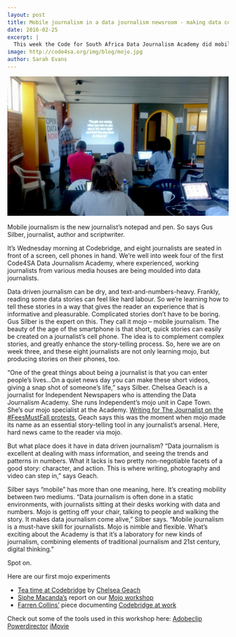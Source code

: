 ```yaml
---
layout: post
title: Mobile journalism in a data journalism newsroom - making data come alive
date: 2016-02-25
excerpt: |
  This week the Code for South Africa Data Journalism Academy did mobile journalism, or “mojo” training: 21st century skills in a traditional journalism environment.
image: http://code4sa.org/img/blog/mojo.jpg
author: Sarah Evans
---
```



<img src="/img/blog/mojo.jpg">

Mobile journalism is the new journalist’s notepad and pen. So says Gus Silber, journalist, author and scriptwriter.

It’s Wednesday morning at Codebridge, and eight journalists are seated in front of a screen, cell phones in hand. We’re well into week four of the first Code4SA Data Journalism Academy, where experienced, working journalists from various media houses are being moulded into data journalists.

Data driven journalism can be dry, and text-and-numbers-heavy. Frankly, reading some data stories can feel like hard labour. So we’re learning how to tell these stories in a way that gives the reader an experience that is informative and pleasurable. Complicated stories don’t have to be boring.
Gus Silber is the expert on this. They call it mojo – mobile journalism. The beauty of the age of the smartphone is that short, quick stories can easily be created on a journalist’s cell phone. The idea is to complement complex stories, and greatly enhance the story-telling process.
So, here we are on week three, and these eight journalists are not only learning mojo, but producing stories on their phones, too.

“One of the great things about being a journalist is that you can enter people’s lives…On a quiet news day you can make these short videos, giving a snap shot of someone’s life,” says Silber.
Chelsea Geach is a journalist for Independent Newspapers who is attending the Data Journalism Academy. She runs Independent’s mojo unit in Cape Town. She’s our mojo specialist at the Academy.
[Writing for The Journalist on the #FeesMustFall protests](http://www.thejournalist.org.za/the-craft/mobiles-that-mobilised-thousands-of-students), Geach says this was the moment when mojo made its name as an essential story-telling tool in any journalist’s arsenal. Here, hard news came to the reader via mojo.

But what place does it have in data driven journalism?
“Data journalism is excellent at dealing with mass information, and seeing the trends and patterns in numbers. What it lacks is two pretty non-negotiable facets of a good story: character, and action. This is where writing, photography and video can step in,” says Geach.

Silber says “mobile” has more than one meaning, here. It’s creating mobility between two mediums.
“Data journalism is often done in a static environments, with journalists sitting at their desks working with data and numbers. Mojo is getting off your chair, talking to people and walking the story. It makes data journalism come alive,” Silber says.
“Mobile journalism is a must-have skill for journalists. Mojo is nimble and flexible. What’s exciting about the Academy is that it’s a laboratory for new kinds of journalism, combining elements of traditional journalism and 21st century, digital thinking.”

Spot on.
 
Here are our first mojo experiments

* [Tea time at Codebridge](https://www.youtube.com/watch?v=_rRpq5ejufM&feature=youtu.be) by [Chelsea Geach](https://twitter.com/@chelseageach)
* [Siphe Macanda’s](https://twitter.com/siphemacanda) report on our [Mojo workshop](https://www.youtube.com/watch?v=VKqRjONIh80)
* [Farren Collins’](https://twitter.com/Farren_Collins) piece documenting [Codebridge at work](http://premiereclip.adobe.com/videos/V-7Emyxyrgd)

 
Check out some of the tools used in this workshop here:
[Adobeclip](https://www.adobe.com/products/premiere-clip.html)
[Powerdirector](http://www.cyberlink.com/products/powerdirector-ultra/features_en_US.html?affid=2581_-1_419&mkwid=s&pcrid=85256282843&pkw=powerdirector&pmt=e&pdv=c&gclid=Cj0KEQiAxrW2BRCFidKbqKyq1YEBEiQAnMDWxtKWHUskieS8HniNTJs3xZI578wUY_1kVQzURalzoz0aAoYS8P8HAQ&r=1)
[iMovie](http://www.iskysoft.us/lp/filmora/?gclid=Cj0KEQiAxrW2BRCFidKbqKyq1YEBEiQAnMDWxsfWR9x2LoWsTn27-bQTTQ2v1TGMbMUsd8CHkpsuRRQaAil98P8HAQ)
 